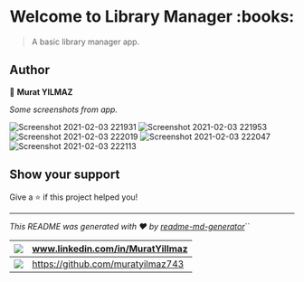<h1 align="center">Welcome to Library Manager :books: </h1>
<p>
</p>


> A basic library manager app.

## Author

👤 **Murat YILMAZ**

*Some screenshots from app.*

![Screenshot 2021-02-03 221931](https://user-images.githubusercontent.com/61375971/106798090-8ba1bb00-666e-11eb-8718-4d252fc6f641.png)
![Screenshot 2021-02-03 221953](https://user-images.githubusercontent.com/61375971/106798094-8cd2e800-666e-11eb-95ef-14e97eee5521.png)
![Screenshot 2021-02-03 222019](https://user-images.githubusercontent.com/61375971/106798096-8e041500-666e-11eb-89dc-3784c3e8d616.png)
![Screenshot 2021-02-03 222047](https://user-images.githubusercontent.com/61375971/106798100-8f354200-666e-11eb-8fde-ab19578fc566.png)
![Screenshot 2021-02-03 222113](https://user-images.githubusercontent.com/61375971/106798108-90666f00-666e-11eb-9bce-82ea4d2b341b.png)


## Show your support

Give a ⭐️ if this project helped you!

***

_This README was generated with ❤️ by [readme-md-generator](https://github.com/kefranabg/readme-md-generator)_``

| <img src="https://img.shields.io/badge/LinkedIn-0077B5?style=for-the-badge&logo=linkedin&logoColor=white" /> | www.linkedin.com/in/MuratYillmaz  |
| ------------------------------------------------------------ | --------------------------------- |
| <img src="https://img.shields.io/badge/GitHub-100000?style=for-the-badge&logo=github&logoColor=white" /> | https://github.com/muratyilmaz743 |

